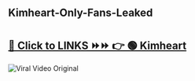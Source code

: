 
 ## Kimheart-Only-Fans-Leaked

# <h2><a href="https://clipsfans.com/Kimheart&ref=git">🔗 Click to LINKS ⏩⏩ 👉 🟢 Kimheart </a></h2>

<a href="https://clipsfans.com/Kimheart&ref=git" rel="nofollow" data-target="animated-image.originalLink"><img src="https://i.ibb.co.com/xMMVF88/686577567.gif" alt="Viral Video Original" style="max-width: 100%; display: inline-block;" data-target="animated-image.originalImage"></a>

